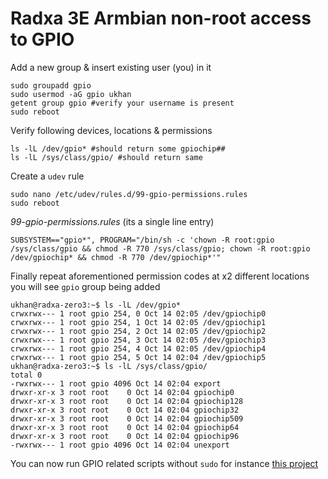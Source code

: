 # Radxa 3E Armbian non-root access to GPIO

Add a new group & insert existing user (you) in it 
```
sudo groupadd gpio 
sudo usermod -aG gpio ukhan
getent group gpio #verify your username is present
sudo reboot
```
Verify following devices, locations & permissions
```
ls -lL /dev/gpio* #should return some gpiochip##
ls -lL /sys/class/gpio/ #should return same
```
Create a `udev` rule
```
sudo nano /etc/udev/rules.d/99-gpio-permissions.rules
sudo reboot
```
*99-gpio-permissions.rules* (its a single line entry)

`SUBSYSTEM=="gpio*", PROGRAM="/bin/sh -c 'chown -R root:gpio /sys/class/gpio && chmod -R 770 /sys/class/gpio; chown -R root:gpio /dev/gpiochip* && chmod -R 770 /dev/gpiochip*'"`

Finally repeat aforementioned permission codes at x2 different locations you will see `gpio` group being added
```
ukhan@radxa-zero3:~$ ls -lL /dev/gpio*
crwxrwx--- 1 root gpio 254, 0 Oct 14 02:05 /dev/gpiochip0
crwxrwx--- 1 root gpio 254, 1 Oct 14 02:05 /dev/gpiochip1
crwxrwx--- 1 root gpio 254, 2 Oct 14 02:05 /dev/gpiochip2
crwxrwx--- 1 root gpio 254, 3 Oct 14 02:05 /dev/gpiochip3
crwxrwx--- 1 root gpio 254, 4 Oct 14 02:05 /dev/gpiochip4
crwxrwx--- 1 root gpio 254, 5 Oct 14 02:04 /dev/gpiochip5
ukhan@radxa-zero3:~$ ls -lL /sys/class/gpio/
total 0
-rwxrwx--- 1 root gpio 4096 Oct 14 02:04 export
drwxr-xr-x 3 root root    0 Oct 14 02:04 gpiochip0
drwxr-xr-x 3 root root    0 Oct 14 02:04 gpiochip128
drwxr-xr-x 3 root root    0 Oct 14 02:04 gpiochip32
drwxr-xr-x 3 root root    0 Oct 14 02:04 gpiochip509
drwxr-xr-x 3 root root    0 Oct 14 02:04 gpiochip64
drwxr-xr-x 3 root root    0 Oct 14 02:04 gpiochip96
-rwxrwx--- 1 root gpio 4096 Oct 14 02:04 unexport
```
You can now run GPIO related scripts without `sudo` for instance [this project](https://github.com/defencedog/radxazero3E/blob/main/High_Power_Led_GPIO_Switch.md)
